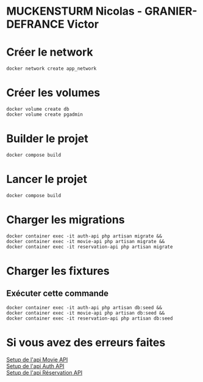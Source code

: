 # MUCKENSTURM Nicolas - GRANIER-DEFRANCE Victor

# Créer le network

```
docker network create app_network
```

# Créer les volumes

```
docker volume create db
docker volume create pgadmin
```

# Builder le projet
```
docker compose build
```

# Lancer le projet
```
docker compose build
```

# Charger les migrations

```
docker container exec -it auth-api php artisan migrate && 
docker container exec -it movie-api php artisan migrate && 
docker container exec -it reservation-api php artisan migrate
```

# Charger les fixtures

## Exécuter cette commande
```
docker container exec -it auth-api php artisan db:seed && 
docker container exec -it movie-api php artisan db:seed && 
docker container exec -it reservation-api php artisan db:seed
```

# Si vous avez des erreurs faites
[Setup de l'api Movie API](movie-api/README.md)<br>
[Setup de l'api Auth API](auth-api/README.md)<br>
[Setup de l'api Réservation API](reservation-api/README.md)

